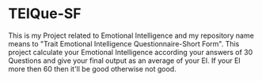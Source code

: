 # TEIQue-SF
This is my Project related to Emotional Intelligence and my repository name means to "Trait Emotional Intelligence Questionnaire-Short Form". This project calculate your Emotional Intelligence according your answers of 30 Questions and give your final output as an average of your EI. If your EI more then 60 then it'll be good otherwise not good.  
